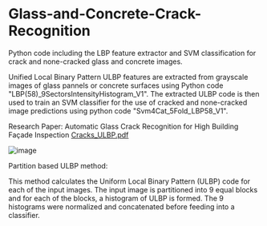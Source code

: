 # Glass-and-Concrete-Crack-Recognition
Python code including the LBP feature extractor and SVM classification for crack and none-cracked glass and concrete images. 

Unified Local Binary Pattern ULBP features are extracted from grayscale images of glass pannels or concrete surfaces using Python code "LBP(58)_9SectorsIntensityHistogram_V1".
The extracted ULBP code is then used to train an SVM classifier for the use of cracked and none-cracked image predictions using python code "Svm4Cat_5Fold_LBP58_V1".

Research Paper: Automatic Glass Crack Recognition for High Building Façade
Inspection [Cracks_ULBP.pdf](https://github.com/faxirabd/Glass-and-Concrete-Crack-Recognition/files/11957917/Cracks_ULBP.pdf)



![image](https://github.com/faxirabd/Glass-and-Concrete-Crack-Recognition/assets/115953037/5d55a3df-d750-44de-9fbf-0c31311eec9c)

Partition based ULBP method:

This method calculates the Uniform Local Binary Pattern (ULBP) code for each of the input images. The input image is partitioned into 9 equal blocks and for each of the blocks, a histogram of ULBP is formed. The 9 histograms were normalized and concatenated before feeding into a classifier.
